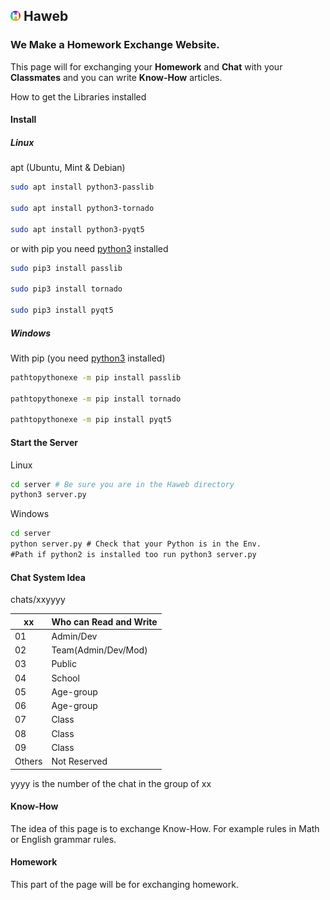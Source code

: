 ## ![Haweb](/client-html/icon/favicon-16x16.png) Haweb
### We Make a Homework Exchange Website. ###

This page will for exchanging your **Homework** and **Chat** with your **Classmates** and you can write **Know-How** articles.

How to get the Libraries installed

#### Install
##### Linux
apt (Ubuntu, Mint & Debian)
```bash
sudo apt install python3-passlib

sudo apt install python3-tornado

sudo apt install python3-pyqt5

```
or with pip you need [python3]("https://www.python.org/downloads/") installed
```bash
sudo pip3 install passlib

sudo pip3 install tornado

sudo pip3 install pyqt5
```
##### Windows
With pip (you need [python3]("https://www.python.org/downloads/") installed)
```cmd
pathtopythonexe -m pip install passlib

pathtopythonexe -m pip install tornado

pathtopythonexe -m pip install pyqt5
```

#### Start the Server

Linux
```bash
cd server # Be sure you are in the Haweb directory
python3 server.py 
```
Windows
```cmd
cd server
python server.py # Check that your Python is in the Env. 
#Path if python2 is installed too run python3 server.py
```

#### Chat System Idea

chats/xxyyyy

| xx  | Who can Read and Write  |
| ------------- |-------------|
| 01 | Admin/Dev  |
| 02 | Team(Admin/Dev/Mod)|
| 03 | Public|
| 04 | School|
| 05 | Age-group|
| 06 | Age-group|
| 07 | Class|
| 08 | Class|
| 09 | Class|
| Others | Not Reserved|

yyyy is the number of the chat in the group of xx


#### Know-How

The idea of this page is to exchange Know-How. For example rules in Math or English grammar rules.

#### Homework

This part of the page will be for exchanging homework.
